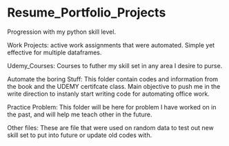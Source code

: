 # Resume_Portfolio_Projects
Progression with my python skill level.

Work Projects:
    active work assignments that were automated. Simple yet effective for multiple dataframes.

Udemy_Courses:
    Courses to futher my skill set in any area I desire to purse. 

Automate the boring Stuff:
    This folder contain codes and information from the book and the UDEMY certifcate class. Main objective to push me in the write direction to instanly start writing code for     automating office work. 

Practice Problem:
    This folder will be here for problem I have worked on in the past, and will help me teach other in the future.
    
Other files:
    These are file that were used on random data to test out new skill set to put into future or update old codes with. 
